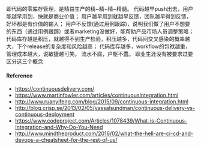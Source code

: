 即代码的零库存管理，是精益生产的精~精~精~精髓。 
代码越早push出去，用户能越早用到，快就是商业价值； 
用户越早用到就越早反馈，团队越早得到反馈，好坏都是有价值的输入； 
用户不反馈(通过用例跟踪)，说明我们做了用户不想要的东西（通过用例跟踪）或者marketing没做好，能帮助产品市场人员调整策略； 
代码库存越是积压，就越得不到生产检验，积压越多，代码间交叉感染的概率越大，下个release的复杂度和风险越高； 
代码库存越多，workflow的包袱越重，管理成本越大，说敏捷越可笑。 
流水不腐，户枢不蠹。
职业生涯没有被要求过要区分这三个概念 


#### Reference
  * https://continuousdelivery.com/
  * https://www.martinfowler.com/articles/continuousIntegration.html
  * http://www.ruanyifeng.com/blog/2015/09/continuous-integration.html
  * http://blog.crisp.se/2013/02/05/yassalsundman/continuous-delivery-vs-continuous-deployment
  * https://www.codeproject.com/Articles/1078439/What-is-Continuous-Integration-and-Why-Do-You-Need
  * http://www.mindtheproduct.com/2016/02/what-the-hell-are-ci-cd-and-devops-a-cheatsheet-for-the-rest-of-us/
